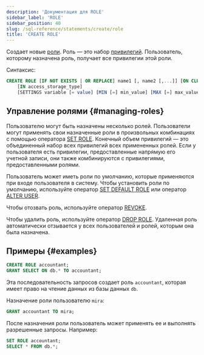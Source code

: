 ```yaml
---
description: 'Документация для ROLE'
sidebar_label: 'ROLE'
sidebar_position: 40
slug: /sql-reference/statements/create/role
title: 'CREATE ROLE'
---
```


Создает новые [роли](../../../guides/sre/user-management/index.md#role-management). Роль — это набор [привилегий](/sql-reference/statements/grant#granting-privilege-syntax). Пользователь, которому назначена роль, получает все привилегии этой роли.

Синтаксис:

```sql
CREATE ROLE [IF NOT EXISTS | OR REPLACE] name1 [, name2 [,...]] [ON CLUSTER cluster_name]
    [IN access_storage_type]
    [SETTINGS variable [= value] [MIN [=] min_value] [MAX [=] max_value] [CONST|READONLY|WRITABLE|CHANGEABLE_IN_READONLY] | PROFILE 'profile_name'] [,...]
```

## Управление ролями {#managing-roles}

Пользователю могут быть назначены несколько ролей. Пользователи могут применять свои назначенные роли в произвольных комбинациях с помощью оператора [SET ROLE](../../../sql-reference/statements/set-role.md). Конечный объем привилегий — это объединенный набор всех привилегий всех примененных ролей. Если у пользователя есть привилегии, предоставленные напрямую его учетной записи, они также комбинируются с привилегиями, предоставленными ролями.

Пользователь может иметь роли по умолчанию, которые применяются при входе пользователя в систему. Чтобы установить роли по умолчанию, используйте оператор [SET DEFAULT ROLE](/sql-reference/statements/set-role#set-default-role) или оператор [ALTER USER](/sql-reference/statements/alter/user).

Чтобы отозвать роль, используйте оператор [REVOKE](../../../sql-reference/statements/revoke.md).

Чтобы удалить роль, используйте оператор [DROP ROLE](/sql-reference/statements/drop#drop-role). Удаленная роль автоматически отзывается у всех пользователей и ролей, которым она была назначена.

## Примеры {#examples}

```sql
CREATE ROLE accountant;
GRANT SELECT ON db.* TO accountant;
```

Эта последовательность запросов создает роль `accountant`, которая имеет право на чтение данных из базы данных `db`.

Назначение роли пользователю `mira`:

```sql
GRANT accountant TO mira;
```

После назначения роли пользователь может применять ее и выполнять разрешенные запросы. Например:

```sql
SET ROLE accountant;
SELECT * FROM db.*;
```
